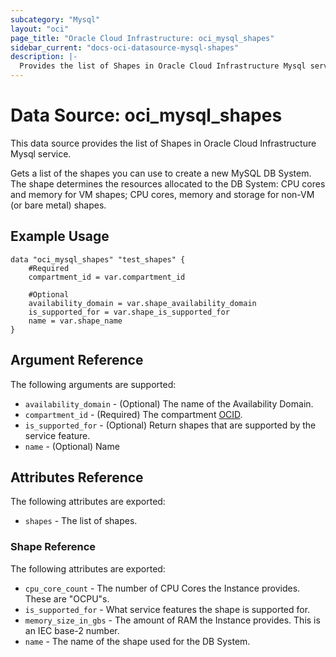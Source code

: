 ```yaml
---
subcategory: "Mysql"
layout: "oci"
page_title: "Oracle Cloud Infrastructure: oci_mysql_shapes"
sidebar_current: "docs-oci-datasource-mysql-shapes"
description: |-
  Provides the list of Shapes in Oracle Cloud Infrastructure Mysql service
---
```


# Data Source: oci_mysql_shapes
This data source provides the list of Shapes in Oracle Cloud Infrastructure Mysql service.

Gets a list of the shapes you can use to create a new MySQL DB System.
The shape determines the resources allocated to the DB System:
CPU cores and memory for VM shapes; CPU cores, memory and
storage for non-VM (or bare metal) shapes.


## Example Usage

```hcl
data "oci_mysql_shapes" "test_shapes" {
	#Required
	compartment_id = var.compartment_id

	#Optional
	availability_domain = var.shape_availability_domain
	is_supported_for = var.shape_is_supported_for
	name = var.shape_name
}
```

## Argument Reference

The following arguments are supported:

* `availability_domain` - (Optional) The name of the Availability Domain.
* `compartment_id` - (Required) The compartment [OCID](https://docs.cloud.oracle.com/iaas/Content/General/Concepts/identifiers.htm).
* `is_supported_for` - (Optional) Return shapes that are supported by the service feature. 
* `name` - (Optional) Name


## Attributes Reference

The following attributes are exported:

* `shapes` - The list of shapes.

### Shape Reference

The following attributes are exported:

* `cpu_core_count` - The number of CPU Cores the Instance provides. These are "OCPU"s.
* `is_supported_for` - What service features the shape is supported for. 
* `memory_size_in_gbs` - The amount of RAM the Instance provides. This is an IEC base-2 number.
* `name` - The name of the shape used for the DB System.

